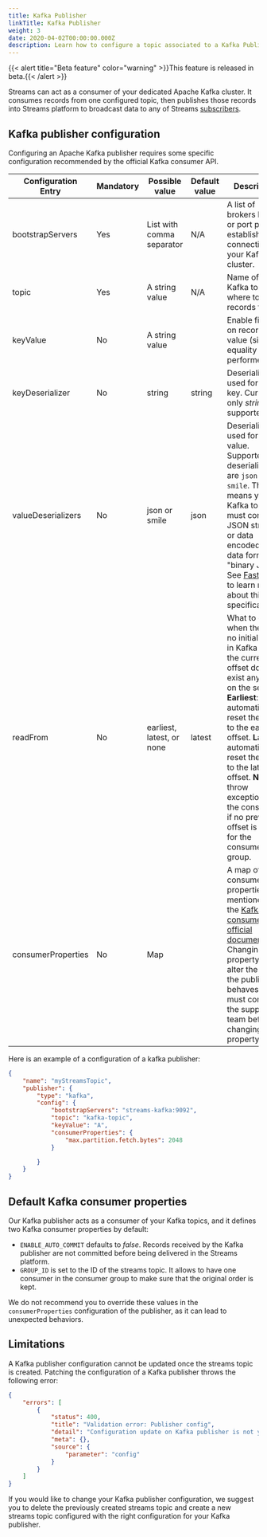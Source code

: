 ```yaml
---
title: Kafka Publisher
linkTitle: Kafka Publisher
weight: 3
date: 2020-04-02T00:00:00.000Z
description: Learn how to configure a topic associated to a Kafka Publisher.
---
```

{{< alert title="Beta feature" color="warning" >}}This feature is released in beta.{{< /alert >}}

Streams can act as a consumer of your dedicated Apache Kafka cluster. It consumes records from one configured topic, then publishes those records into Streams platform to broadcast data to any of Streams [subscribers](../../subscribers).

## Kafka publisher configuration

Configuring an Apache Kafka publisher requires some specific configuration recommended by the official Kafka consumer API.

| Configuration Entry | Mandatory | Possible value            | Default value | Description                                                                                                                                                                                                                                                                                                                                                  |
| ------------------- | --------- | ------------------------- | ------------- | ------------------------------------------------------------------------------------------------------------------------------------------------------------------------------------------------------------------------------------------------------------------------------------------------------------------------------------------------------------ |
| bootstrapServers    | Yes       | List with comma separator | N/A           | A list of brokers host, or port pair, to establish connection to your Kafka cluster.                                                                                                                                                                                                                                                                         |
| topic               | Yes       | A string value            | N/A           | Name of the Kafka topic where to fetch records from.                                                                                                                                                                                                                                                                                                         |
| keyValue            | No        | A string value            |               | Enable filtering on records key value (simple equality is performed).                                                                                                                                                                                                                                                                                        |
| keyDeserializer     | No        | string                    | string        | Deserializer used for record key. Currently only *string* is supported.                                                                                                                                                                                                                                                                                    |
| valueDeserializers  | No        | json or smile             | json          | Deserializer used for record value. Supported deserializers are `json` and `smile`. This means your Kafka topic must contains JSON strings or data encoded into data format "binary JSON". See [FasterXML](https://github.com/FasterXML/smile-format-specification) to learn more about this specification.                                                 |
| readFrom            | No        | earliest, latest, or none | latest        | What to do when there is no initial offset in Kafka or if the current offset does not exist any more on the server. **Earliest**: automatically reset the offset to the earliest offset. **Latest**: automatically reset the offset to the latest offset. **None**: throw exception to the consumer if no previous offset is found for the consumer's group. |
| consumerProperties  | No        | Map                       |               | A map of consumer properties as mentioned in the [Kafka consumer API official documentation](https://kafka.apache.org/documentation/#consumerconfigs). Changing this property can alter the way the publisher behaves. You must contact the support team before changing this property.                                                                      |

Here is an example of a configuration of a kafka publisher:

```json
{
    "name": "myStreamsTopic",
    "publisher": {
        "type": "kafka",
        "config": {
            "bootstrapServers": "streams-kafka:9092",
            "topic": "kafka-topic",
            "keyValue": "A",
            "consumerProperties": {
                "max.partition.fetch.bytes": 2048
            }

        }
    }
}
```

## Default Kafka consumer properties

Our Kafka publisher acts as a consumer of your Kafka topics, and it defines two Kafka consumer properties by default:

* `ENABLE_AUTO_COMMIT` defaults to *false*. Records received by the Kafka publisher are not committed before being delivered in the Streams platform.
* `GROUP_ID` is set to the ID of the streams topic. It allows to have one consumer in the consumer group to make sure that the original order is kept.

We do not recommend you to override these values in the `consumerProperties` configuration of the publisher, as it can lead to unexpected behaviors.

## Limitations

A Kafka publisher configuration cannot be updated once the streams topic is created. Patching the configuration of a Kafka publisher throws the following error:

```json
{
    "errors": [
        {
            "status": 400,
            "title": "Validation error: Publisher config",
            "detail": "Configuration update on Kafka publisher is not yet supported",
            "meta": {},
            "source": {
                "parameter": "config"
            }
        }
    ]
}
```

If you would like to change your Kafka publisher configuration, we suggest you to delete the previously created streams topic and create a new streams topic configured with the right configuration for your Kafka publisher.
